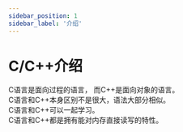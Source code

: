 ```yaml
---
sidebar_position: 1
sidebar_label: '介绍'
---
```


# C/C++介绍

C语言是面向过程的语言， 而C++是面向对象的语言。</br>
C语言和C++本身区别不是很大，语法大部分相似。</br>
C语言和C++可以一起学习。</br>
C语言和C++都是拥有能对内存直接读写的特性。</br>